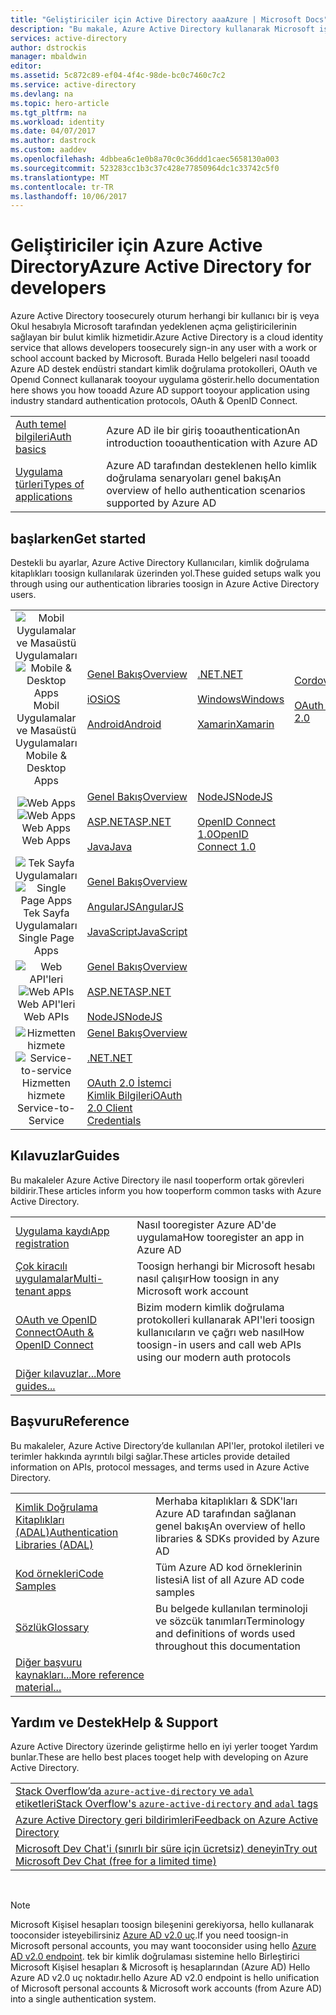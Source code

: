 ```yaml
---
title: "Geliştiriciler için Active Directory aaaAzure | Microsoft Docs"
description: "Bu makale, Azure Active Directory kullanarak Microsoft iş ve okul hesaplarında oturum açmaya genel bakış sunmaktadır."
services: active-directory
author: dstrockis
manager: mbaldwin
editor: 
ms.assetid: 5c872c89-ef04-4f4c-98de-bc0c7460c7c2
ms.service: active-directory
ms.devlang: na
ms.topic: hero-article
ms.tgt_pltfrm: na
ms.workload: identity
ms.date: 04/07/2017
ms.author: dastrock
ms.custom: aaddev
ms.openlocfilehash: 4dbbea6c1e0b8a70c0c36ddd1caec5658130a003
ms.sourcegitcommit: 523283cc1b3c37c428e77850964dc1c33742c5f0
ms.translationtype: MT
ms.contentlocale: tr-TR
ms.lasthandoff: 10/06/2017
---
```

# <a name="azure-active-directory-for-developers"></a><span data-ttu-id="bf13a-103">Geliştiriciler için Azure Active Directory</span><span class="sxs-lookup"><span data-stu-id="bf13a-103">Azure Active Directory for developers</span></span>
<span data-ttu-id="bf13a-104">Azure Active Directory toosecurely oturum herhangi bir kullanıcı bir iş veya Okul hesabıyla Microsoft tarafından yedeklenen açma geliştiricilerinin sağlayan bir bulut kimlik hizmetidir.</span><span class="sxs-lookup"><span data-stu-id="bf13a-104">Azure Active Directory is a cloud identity service that allows developers toosecurely sign-in any user with a work or school account backed by Microsoft.</span></span>  <span data-ttu-id="bf13a-105">Burada Hello belgeleri nasıl tooadd Azure AD destek endüstri standart kimlik doğrulama protokolleri, OAuth ve Openıd Connect kullanarak tooyour uygulama gösterir.</span><span class="sxs-lookup"><span data-stu-id="bf13a-105">hello documentation here shows you how tooadd Azure AD support tooyour application using industry standard authentication protocols, OAuth & OpenID Connect.</span></span>

| | |
| --- | --- |
|[<span data-ttu-id="bf13a-106">Auth temel bilgileri</span><span class="sxs-lookup"><span data-stu-id="bf13a-106">Auth basics</span></span>](active-directory-authentication-scenarios.md) | <span data-ttu-id="bf13a-107">Azure AD ile bir giriş tooauthentication</span><span class="sxs-lookup"><span data-stu-id="bf13a-107">An introduction tooauthentication with Azure AD</span></span> |
|[<span data-ttu-id="bf13a-108">Uygulama türleri</span><span class="sxs-lookup"><span data-stu-id="bf13a-108">Types of applications</span></span>](active-directory-authentication-scenarios.md#application-types-and-scenarios) | <span data-ttu-id="bf13a-109">Azure AD tarafından desteklenen hello kimlik doğrulama senaryoları genel bakış</span><span class="sxs-lookup"><span data-stu-id="bf13a-109">An overview of hello authentication scenarios supported by Azure AD</span></span> |                                
                                                                              
## <a name="get-started"></a><span data-ttu-id="bf13a-110">başlarken</span><span class="sxs-lookup"><span data-stu-id="bf13a-110">Get started</span></span>
<span data-ttu-id="bf13a-111">Destekli bu ayarlar, Azure Active Directory Kullanıcıları, kimlik doğrulama kitaplıkları toosign kullanılarak üzerinden yol.</span><span class="sxs-lookup"><span data-stu-id="bf13a-111">These guided setups walk you through using our authentication libraries toosign in Azure Active Directory users.</span></span>

|  |  |  |  |
| --- | --- | --- | --- |
| <span data-ttu-id="bf13a-112"><center>![Mobil Uygulamalar ve Masaüstü Uygulamaları](./media/active-directory-developers-guide/NativeApp_Icon.png)</span><span class="sxs-lookup"><span data-stu-id="bf13a-112"><center>![Mobile & Desktop Apps](./media/active-directory-developers-guide/NativeApp_Icon.png)</span></span><br /><span data-ttu-id="bf13a-113">Mobil Uygulamalar ve Masaüstü Uygulamaları</center></span><span class="sxs-lookup"><span data-stu-id="bf13a-113">Mobile & Desktop Apps</center></span></span> | [<span data-ttu-id="bf13a-114">Genel Bakış</span><span class="sxs-lookup"><span data-stu-id="bf13a-114">Overview</span></span>](active-directory-authentication-scenarios.md#native-application-to-web-api)<br /><br />[<span data-ttu-id="bf13a-115">iOS</span><span class="sxs-lookup"><span data-stu-id="bf13a-115">iOS</span></span>](active-directory-devquickstarts-ios.md)<br /><br />[<span data-ttu-id="bf13a-116">Android</span><span class="sxs-lookup"><span data-stu-id="bf13a-116">Android</span></span>](active-directory-devquickstarts-android.md) | [<span data-ttu-id="bf13a-117">.NET</span><span class="sxs-lookup"><span data-stu-id="bf13a-117">.NET</span></span>](active-directory-devquickstarts-dotnet.md)<br /><br />[<span data-ttu-id="bf13a-118">Windows</span><span class="sxs-lookup"><span data-stu-id="bf13a-118">Windows</span></span>](active-directory-devquickstarts-windowsstore.md)<br /><br />[<span data-ttu-id="bf13a-119">Xamarin</span><span class="sxs-lookup"><span data-stu-id="bf13a-119">Xamarin</span></span>](active-directory-devquickstarts-xamarin.md) | [<span data-ttu-id="bf13a-120">Cordova</span><span class="sxs-lookup"><span data-stu-id="bf13a-120">Cordova</span></span>](active-directory-devquickstarts-cordova.md)<br /><br />[<span data-ttu-id="bf13a-121">OAuth 2.0</span><span class="sxs-lookup"><span data-stu-id="bf13a-121">OAuth 2.0</span></span>](active-directory-protocols-oauth-code.md) |
| <span data-ttu-id="bf13a-122"><center>![Web Apps](./media/active-directory-developers-guide/Web_app.png)</span><span class="sxs-lookup"><span data-stu-id="bf13a-122"><center>![Web Apps](./media/active-directory-developers-guide/Web_app.png)</span></span><br /><span data-ttu-id="bf13a-123">Web Apps</center></span><span class="sxs-lookup"><span data-stu-id="bf13a-123">Web Apps</center></span></span> | [<span data-ttu-id="bf13a-124">Genel Bakış</span><span class="sxs-lookup"><span data-stu-id="bf13a-124">Overview</span></span>](active-directory-authentication-scenarios.md#web-browser-to-web-application)<br /><br />[<span data-ttu-id="bf13a-125">ASP.NET</span><span class="sxs-lookup"><span data-stu-id="bf13a-125">ASP.NET</span></span>](active-directory-devquickstarts-webapp-dotnet.md)<br /><br />[<span data-ttu-id="bf13a-126">Java</span><span class="sxs-lookup"><span data-stu-id="bf13a-126">Java</span></span>](active-directory-devquickstarts-webapp-java.md) | [<span data-ttu-id="bf13a-127">NodeJS</span><span class="sxs-lookup"><span data-stu-id="bf13a-127">NodeJS</span></span>](active-directory-devquickstarts-openidconnect-nodejs.md)<br /><br />[<span data-ttu-id="bf13a-128">OpenID Connect 1.0</span><span class="sxs-lookup"><span data-stu-id="bf13a-128">OpenID Connect 1.0</span></span>](active-directory-protocols-openid-connect-code.md) |  |
| <span data-ttu-id="bf13a-129"><center>![Tek Sayfa Uygulamaları](./media/active-directory-developers-guide/SPA.png)</span><span class="sxs-lookup"><span data-stu-id="bf13a-129"><center>![Single Page Apps](./media/active-directory-developers-guide/SPA.png)</span></span><br /><span data-ttu-id="bf13a-130">Tek Sayfa Uygulamaları</center></span><span class="sxs-lookup"><span data-stu-id="bf13a-130">Single Page Apps</center></span></span> | [<span data-ttu-id="bf13a-131">Genel Bakış</span><span class="sxs-lookup"><span data-stu-id="bf13a-131">Overview</span></span>](active-directory-authentication-scenarios.md#single-page-application-spa)<br /><br />[<span data-ttu-id="bf13a-132">AngularJS</span><span class="sxs-lookup"><span data-stu-id="bf13a-132">AngularJS</span></span>](active-directory-devquickstarts-angular.md)<br /><br />[<span data-ttu-id="bf13a-133">JavaScript</span><span class="sxs-lookup"><span data-stu-id="bf13a-133">JavaScript</span></span>](https://github.com/Azure-Samples/active-directory-javascript-singlepageapp-dotnet-webapi) |  |  |
| <span data-ttu-id="bf13a-134"><center>![Web API'leri](./media/active-directory-developers-guide/Web_API.png)</span><span class="sxs-lookup"><span data-stu-id="bf13a-134"><center>![Web APIs](./media/active-directory-developers-guide/Web_API.png)</span></span><br /><span data-ttu-id="bf13a-135">Web API'leri</center></span><span class="sxs-lookup"><span data-stu-id="bf13a-135">Web APIs</center></span></span> | [<span data-ttu-id="bf13a-136">Genel Bakış</span><span class="sxs-lookup"><span data-stu-id="bf13a-136">Overview</span></span>](active-directory-authentication-scenarios.md#web-application-to-web-api)<br /><br />[<span data-ttu-id="bf13a-137">ASP.NET</span><span class="sxs-lookup"><span data-stu-id="bf13a-137">ASP.NET</span></span>](active-directory-devquickstarts-webapi-dotnet.md)<br /><br />[<span data-ttu-id="bf13a-138">NodeJS</span><span class="sxs-lookup"><span data-stu-id="bf13a-138">NodeJS</span></span>](active-directory-devquickstarts-webapi-nodejs.md) | &nbsp; |
| <span data-ttu-id="bf13a-139"><center>![Hizmetten hizmete](./media/active-directory-developers-guide/Service_App.png)</span><span class="sxs-lookup"><span data-stu-id="bf13a-139"><center>![Service-to-service](./media/active-directory-developers-guide/Service_App.png)</span></span><br /><span data-ttu-id="bf13a-140">Hizmetten hizmete</center></span><span class="sxs-lookup"><span data-stu-id="bf13a-140">Service-to-Service</center></span></span> | [<span data-ttu-id="bf13a-141">Genel Bakış</span><span class="sxs-lookup"><span data-stu-id="bf13a-141">Overview</span></span>](active-directory-authentication-scenarios.md#daemon-or-server-application-to-web-api)<br /><br />[<span data-ttu-id="bf13a-142">.NET</span><span class="sxs-lookup"><span data-stu-id="bf13a-142">.NET</span></span>](active-directory-code-samples.md#server-or-daemon-application-to-web-api)<br /><br />[<span data-ttu-id="bf13a-143">OAuth 2.0 İstemci Kimlik Bilgileri</span><span class="sxs-lookup"><span data-stu-id="bf13a-143">OAuth 2.0 Client Credentials</span></span>](active-directory-protocols-oauth-service-to-service.md) |  |

## <a name="guides"></a><span data-ttu-id="bf13a-144">Kılavuzlar</span><span class="sxs-lookup"><span data-stu-id="bf13a-144">Guides</span></span>
<span data-ttu-id="bf13a-145">Bu makaleler Azure Active Directory ile nasıl tooperform ortak görevleri bildirir.</span><span class="sxs-lookup"><span data-stu-id="bf13a-145">These articles inform you how tooperform common tasks with Azure Active Directory.</span></span>

|                                                                           |  |
|---------------------------------------------------------------------------| --- |
|[<span data-ttu-id="bf13a-146">Uygulama kaydı</span><span class="sxs-lookup"><span data-stu-id="bf13a-146">App registration</span></span>](active-directory-integrating-applications.md)           | <span data-ttu-id="bf13a-147">Nasıl tooregister Azure AD'de uygulama</span><span class="sxs-lookup"><span data-stu-id="bf13a-147">How tooregister an app in Azure AD</span></span> |
|[<span data-ttu-id="bf13a-148">Çok kiracılı uygulamalar</span><span class="sxs-lookup"><span data-stu-id="bf13a-148">Multi-tenant apps</span></span>](active-directory-devhowto-multi-tenant-overview.md)    | <span data-ttu-id="bf13a-149">Toosign herhangi bir Microsoft hesabı nasıl çalışır</span><span class="sxs-lookup"><span data-stu-id="bf13a-149">How toosign in any Microsoft work account</span></span> |
|[<span data-ttu-id="bf13a-150">OAuth ve OpenID Connect</span><span class="sxs-lookup"><span data-stu-id="bf13a-150">OAuth & OpenID Connect</span></span>](active-directory-protocols-openid-connect-code.md)| <span data-ttu-id="bf13a-151">Bizim modern kimlik doğrulama protokolleri kullanarak API'leri toosign kullanıcıların ve çağrı web nasıl</span><span class="sxs-lookup"><span data-stu-id="bf13a-151">How toosign-in users and call web APIs using our modern auth protocols</span></span> |
|[<span data-ttu-id="bf13a-152">Diğer kılavuzlar...</span><span class="sxs-lookup"><span data-stu-id="bf13a-152">More guides...</span></span>](active-directory-developers-guide-index.md#guides)        |     |

## <a name="reference"></a><span data-ttu-id="bf13a-153">Başvuru</span><span class="sxs-lookup"><span data-stu-id="bf13a-153">Reference</span></span>
<span data-ttu-id="bf13a-154">Bu makaleler, Azure Active Directory’de kullanılan API'ler, protokol iletileri ve terimler hakkında ayrıntılı bilgi sağlar.</span><span class="sxs-lookup"><span data-stu-id="bf13a-154">These articles provide detailed information on APIs, protocol messages, and terms used in Azure Active Directory.</span></span>

|                                                                                   | |
| ----------------------------------------------------------------------------------| --- |
| [<span data-ttu-id="bf13a-155">Kimlik Doğrulama Kitaplıkları (ADAL)</span><span class="sxs-lookup"><span data-stu-id="bf13a-155">Authentication Libraries (ADAL)</span></span>](active-directory-authentication-libraries.md)   | <span data-ttu-id="bf13a-156">Merhaba kitaplıkları & SDK'ları Azure AD tarafından sağlanan genel bakış</span><span class="sxs-lookup"><span data-stu-id="bf13a-156">An overview of hello libraries & SDKs provided by Azure AD</span></span> |
| [<span data-ttu-id="bf13a-157">Kod örnekleri</span><span class="sxs-lookup"><span data-stu-id="bf13a-157">Code Samples</span></span>](active-directory-code-samples.md)                                  | <span data-ttu-id="bf13a-158">Tüm Azure AD kod örneklerinin listesi</span><span class="sxs-lookup"><span data-stu-id="bf13a-158">A list of all Azure AD code samples</span></span> |
| [<span data-ttu-id="bf13a-159">Sözlük</span><span class="sxs-lookup"><span data-stu-id="bf13a-159">Glossary</span></span>](active-directory-dev-glossary.md)                                      | <span data-ttu-id="bf13a-160">Bu belgede kullanılan terminoloji ve sözcük tanımları</span><span class="sxs-lookup"><span data-stu-id="bf13a-160">Terminology and definitions of words used throughout this documentation</span></span> |
| [<span data-ttu-id="bf13a-161">Diğer başvuru kaynakları...</span><span class="sxs-lookup"><span data-stu-id="bf13a-161">More reference material...</span></span>](active-directory-developers-guide-index.md#reference)|     |

## <a name="help--support"></a><span data-ttu-id="bf13a-162">Yardım ve Destek</span><span class="sxs-lookup"><span data-stu-id="bf13a-162">Help & Support</span></span>
<span data-ttu-id="bf13a-163">Azure Active Directory üzerinde geliştirme hello en iyi yerler tooget Yardım bunlar.</span><span class="sxs-lookup"><span data-stu-id="bf13a-163">These are hello best places tooget help with developing on Azure Active Directory.</span></span>

|  |  
|---|
|[<span data-ttu-id="bf13a-164">Stack Overflow’da `azure-active-directory` ve `adal` etiketleri</span><span class="sxs-lookup"><span data-stu-id="bf13a-164">Stack Overflow's `azure-active-directory` and `adal` tags</span></span>](http://stackoverflow.com/questions/tagged/azure-active-directory+or+adal)      |
|[<span data-ttu-id="bf13a-165">Azure Active Directory geri bildirimleri</span><span class="sxs-lookup"><span data-stu-id="bf13a-165">Feedback on Azure Active Directory</span></span>](https://feedback.azure.com/forums/169401-azure-active-directory/category/164757-developer-experiences)|
| [<span data-ttu-id="bf13a-166">Microsoft Dev Chat'i (sınırlı bir süre için ücretsiz) deneyin</span><span class="sxs-lookup"><span data-stu-id="bf13a-166">Try out Microsoft Dev Chat (free for a limited time)</span></span>](http://aka.ms/devchat) |

<br />

> [!NOTE]
> <span data-ttu-id="bf13a-167">Microsoft Kişisel hesapları toosign bileşenini gerekiyorsa, hello kullanarak tooconsider isteyebilirsiniz [Azure AD v2.0 uç](active-directory-appmodel-v2-overview.md).</span><span class="sxs-lookup"><span data-stu-id="bf13a-167">If you need toosign-in Microsoft personal accounts, you may want tooconsider using hello [Azure AD v2.0 endpoint](active-directory-appmodel-v2-overview.md).</span></span>  <span data-ttu-id="bf13a-168">tek bir kimlik doğrulaması sistemine hello Birleştirici Microsoft Kişisel hesapları & Microsoft iş hesaplarından (Azure AD) Hello Azure AD v2.0 uç noktadır.</span><span class="sxs-lookup"><span data-stu-id="bf13a-168">hello Azure AD v2.0 endpoint is hello unification of Microsoft personal accounts & Microsoft work accounts (from Azure AD) into a single authentication system.</span></span>

